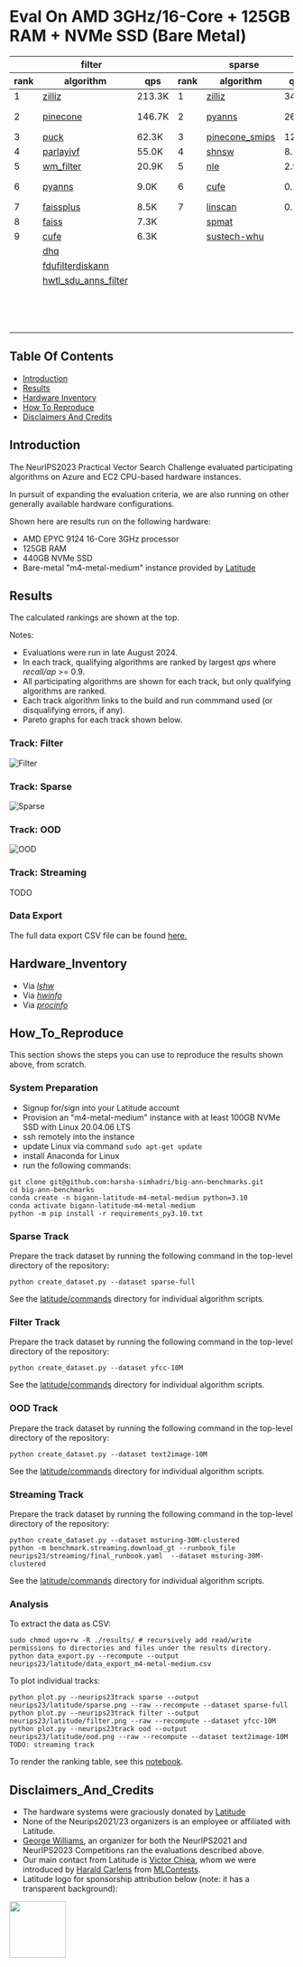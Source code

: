 
# Eval On AMD 3GHz/16-Core + 125GB RAM + NVMe SSD (Bare Metal)

<table id="T_ed64f">
  <thead>
    <tr>
      <th id="T_ed64f_level0_col0" class="col_heading level0 col0" colspan="3">filter</th>
      <th id="T_ed64f_level0_col3" class="col_heading level0 col3" colspan="3">sparse</th>
      <th id="T_ed64f_level0_col6" class="col_heading level0 col6" colspan="3">ood</th>
    </tr>
    <tr>
      <th id="T_ed64f_level1_col0" class="col_heading level1 col0" >rank</th>
      <th id="T_ed64f_level1_col1" class="col_heading level1 col1" >algorithm</th>
      <th id="T_ed64f_level1_col2" class="col_heading level1 col2" >qps</th>
      <th id="T_ed64f_level1_col3" class="col_heading level1 col3" >rank</th>
      <th id="T_ed64f_level1_col4" class="col_heading level1 col4" >algorithm</th>
      <th id="T_ed64f_level1_col5" class="col_heading level1 col5" >qps</th>
      <th id="T_ed64f_level1_col6" class="col_heading level1 col6" >rank</th>
      <th id="T_ed64f_level1_col7" class="col_heading level1 col7" >algorithm</th>
      <th id="T_ed64f_level1_col8" class="col_heading level1 col8" >qps</th>
    </tr>
  </thead>
  <tbody>
    <tr>
      <td id="T_ed64f_row0_col0" class="data row0 col0" >1</td>
      <td id="T_ed64f_row0_col1" class="data row0 col1" ><a href="latitude/commands/filter__zilliz.sh"><div style="height:100%;width:100%">zilliz</div></a></td>
      <td id="T_ed64f_row0_col2" class="data row0 col2" >               213.3K</td>
      <td id="T_ed64f_row0_col3" class="data row0 col3" >1</td>
      <td id="T_ed64f_row0_col4" class="data row0 col4" ><a href="latitude/commands/sparse__zilliz.sh"><div style="height:100%;width:100%">zilliz</div></a></td>
      <td id="T_ed64f_row0_col5" class="data row0 col5" >                34.8K</td>
      <td id="T_ed64f_row0_col6" class="data row0 col6" >1</td>
      <td id="T_ed64f_row0_col7" class="data row0 col7" ><a href="latitude/commands/ood__scann.sh"><div style="height:100%;width:100%">scann</div></a></td>
      <td id="T_ed64f_row0_col8" class="data row0 col8" >               107.4K</td>
    </tr>
    <tr>
      <td id="T_ed64f_row1_col0" class="data row1 col0" >2</td>
      <td id="T_ed64f_row1_col1" class="data row1 col1" ><a href="latitude/commands/filter__pinecone.sh"><div style="height:100%;width:100%">pinecone</div></a></td>
      <td id="T_ed64f_row1_col2" class="data row1 col2" >               146.7K</td>
      <td id="T_ed64f_row1_col3" class="data row1 col3" >2</td>
      <td id="T_ed64f_row1_col4" class="data row1 col4" ><a href="latitude/commands/sparse__pyanns.sh"><div style="height:100%;width:100%">pyanns</div></a></td>
      <td id="T_ed64f_row1_col5" class="data row1 col5" >                26.9K</td>
      <td id="T_ed64f_row1_col6" class="data row1 col6" >2</td>
      <td id="T_ed64f_row1_col7" class="data row1 col7" ><a href="latitude/commands/ood__pinecone-ood.sh"><div style="height:100%;width:100%">pinecone-ood</div></a></td>
      <td id="T_ed64f_row1_col8" class="data row1 col8" >                76.9K</td>
    </tr>
    <tr>
      <td id="T_ed64f_row2_col0" class="data row2 col0" >3</td>
      <td id="T_ed64f_row2_col1" class="data row2 col1" ><a href="latitude/commands/filter__puck.sh"><div style="height:100%;width:100%">puck</div></a></td>
      <td id="T_ed64f_row2_col2" class="data row2 col2" >                62.3K</td>
      <td id="T_ed64f_row2_col3" class="data row2 col3" >3</td>
      <td id="T_ed64f_row2_col4" class="data row2 col4" ><a href="latitude/commands/sparse__pinecone_smips.sh"><div style="height:100%;width:100%">pinecone_smips</div></a></td>
      <td id="T_ed64f_row2_col5" class="data row2 col5" >                12.0K</td>
      <td id="T_ed64f_row2_col6" class="data row2 col6" >3</td>
      <td id="T_ed64f_row2_col7" class="data row2 col7" ><a href="latitude/commands/ood__zilliz.sh"><div style="height:100%;width:100%">zilliz</div></a></td>
      <td id="T_ed64f_row2_col8" class="data row2 col8" >                73.5K</td>
    </tr>
    <tr>
      <td id="T_ed64f_row3_col0" class="data row3 col0" >4</td>
      <td id="T_ed64f_row3_col1" class="data row3 col1" ><a href="latitude/commands/filter__parlayivf.sh"><div style="height:100%;width:100%">parlayivf</div></a></td>
      <td id="T_ed64f_row3_col2" class="data row3 col2" >                55.0K</td>
      <td id="T_ed64f_row3_col3" class="data row3 col3" >4</td>
      <td id="T_ed64f_row3_col4" class="data row3 col4" ><a href="latitude/commands/sparse__shnsw.sh"><div style="height:100%;width:100%">shnsw</div></a></td>
      <td id="T_ed64f_row3_col5" class="data row3 col5" >                 8.2K</td>
      <td id="T_ed64f_row3_col6" class="data row3 col6" >4</td>
      <td id="T_ed64f_row3_col7" class="data row3 col7" ><a href="latitude/commands/ood__pyanns.sh"><div style="height:100%;width:100%">pyanns</div></a></td>
      <td id="T_ed64f_row3_col8" class="data row3 col8" >                55.5K</td>
    </tr>
    <tr>
      <td id="T_ed64f_row4_col0" class="data row4 col0" >5</td>
      <td id="T_ed64f_row4_col1" class="data row4 col1" ><a href="latitude/commands/filter__wm_filter.sh"><div style="height:100%;width:100%">wm_filter</div></a></td>
      <td id="T_ed64f_row4_col2" class="data row4 col2" >                20.9K</td>
      <td id="T_ed64f_row4_col3" class="data row4 col3" >5</td>
      <td id="T_ed64f_row4_col4" class="data row4 col4" ><a href="latitude/commands/sparse__nle.sh"><div style="height:100%;width:100%">nle</div></a></td>
      <td id="T_ed64f_row4_col5" class="data row4 col5" >                 2.9K</td>
      <td id="T_ed64f_row4_col6" class="data row4 col6" >5</td>
      <td id="T_ed64f_row4_col7" class="data row4 col7" ><a href="latitude/commands/ood__sustech-ood.sh"><div style="height:100%;width:100%">sustech-ood</div></a></td>
      <td id="T_ed64f_row4_col8" class="data row4 col8" >                28.5K</td>
    </tr>
    <tr>
      <td id="T_ed64f_row5_col0" class="data row5 col0" >6</td>
      <td id="T_ed64f_row5_col1" class="data row5 col1" ><a href="latitude/commands/filter__pyanns.sh"><div style="height:100%;width:100%">pyanns</div></a></td>
      <td id="T_ed64f_row5_col2" class="data row5 col2" >                 9.0K</td>
      <td id="T_ed64f_row5_col3" class="data row5 col3" >6</td>
      <td id="T_ed64f_row5_col4" class="data row5 col4" ><a href="latitude/commands/sparse__cufe.sh"><div style="height:100%;width:100%">cufe</div></a></td>
      <td id="T_ed64f_row5_col5" class="data row5 col5" >                 0.1K</td>
      <td id="T_ed64f_row5_col6" class="data row5 col6" >6</td>
      <td id="T_ed64f_row5_col7" class="data row5 col7" ><a href="latitude/commands/ood__mysteryann-dif.sh"><div style="height:100%;width:100%">mysteryann-dif</div></a></td>
      <td id="T_ed64f_row5_col8" class="data row5 col8" >                27.9K</td>
    </tr>
    <tr>
      <td id="T_ed64f_row6_col0" class="data row6 col0" >7</td>
      <td id="T_ed64f_row6_col1" class="data row6 col1" ><a href="latitude/commands/filter__faissplus.sh"><div style="height:100%;width:100%">faissplus</div></a></td>
      <td id="T_ed64f_row6_col2" class="data row6 col2" >                 8.5K</td>
      <td id="T_ed64f_row6_col3" class="data row6 col3" >7</td>
      <td id="T_ed64f_row6_col4" class="data row6 col4" ><a href="latitude/commands/sparse__linscan.sh"><div style="height:100%;width:100%">linscan</div></a></td>
      <td id="T_ed64f_row6_col5" class="data row6 col5" >                 0.1K</td>
      <td id="T_ed64f_row6_col6" class="data row6 col6" >7</td>
      <td id="T_ed64f_row6_col7" class="data row6 col7" ><a href="latitude/commands/ood__mysteryann.sh"><div style="height:100%;width:100%">mysteryann</div></a></td>
      <td id="T_ed64f_row6_col8" class="data row6 col8" >                26.6K</td>
    </tr>
    <tr>
      <td id="T_ed64f_row7_col0" class="data row7 col0" >8</td>
      <td id="T_ed64f_row7_col1" class="data row7 col1" ><a href="latitude/commands/filter__faiss.sh"><div style="height:100%;width:100%">faiss</div></a></td>
      <td id="T_ed64f_row7_col2" class="data row7 col2" >                 7.3K</td>
      <td id="T_ed64f_row7_col3" class="data row7 col3" ><NA></td>
      <td id="T_ed64f_row7_col4" class="data row7 col4" ><a href="latitude/errors/sparse__spmat.txt"><div style="height:100%;width:100%">spmat</div></a></td>
      <td id="T_ed64f_row7_col5" class="data row7 col5" ></td>
      <td id="T_ed64f_row7_col6" class="data row7 col6" >8</td>
      <td id="T_ed64f_row7_col7" class="data row7 col7" ><a href="latitude/commands/ood__vamana.sh"><div style="height:100%;width:100%">vamana</div></a></td>
      <td id="T_ed64f_row7_col8" class="data row7 col8" >                20.0K</td>
    </tr>
    <tr>
      <td id="T_ed64f_row8_col0" class="data row8 col0" >9</td>
      <td id="T_ed64f_row8_col1" class="data row8 col1" ><a href="latitude/commands/filter__cufe.sh"><div style="height:100%;width:100%">cufe</div></a></td>
      <td id="T_ed64f_row8_col2" class="data row8 col2" >                 6.3K</td>
      <td id="T_ed64f_row8_col3" class="data row8 col3" ><NA></td>
      <td id="T_ed64f_row8_col4" class="data row8 col4" ><a href="latitude/errors/sparse__sustech-whu.txt"><div style="height:100%;width:100%">sustech-whu</div></a></td>
      <td id="T_ed64f_row8_col5" class="data row8 col5" ></td>
      <td id="T_ed64f_row8_col6" class="data row8 col6" >9</td>
      <td id="T_ed64f_row8_col7" class="data row8 col7" ><a href="latitude/commands/ood__puck.sh"><div style="height:100%;width:100%">puck</div></a></td>
      <td id="T_ed64f_row8_col8" class="data row8 col8" >                19.0K</td>
    </tr>
    <tr>
      <td id="T_ed64f_row9_col0" class="data row9 col0" ><NA></td>
      <td id="T_ed64f_row9_col1" class="data row9 col1" ><a href="latitude/errors/filter__dhq.txt"><div style="height:100%;width:100%">dhq</div></a></td>
      <td id="T_ed64f_row9_col2" class="data row9 col2" ></td>
      <td id="T_ed64f_row9_col3" class="data row9 col3" ><NA></td>
      <td id="T_ed64f_row9_col4" class="data row9 col4" ></td>
      <td id="T_ed64f_row9_col5" class="data row9 col5" ></td>
      <td id="T_ed64f_row9_col6" class="data row9 col6" >10</td>
      <td id="T_ed64f_row9_col7" class="data row9 col7" ><a href="latitude/commands/ood__ngt.sh"><div style="height:100%;width:100%">ngt</div></a></td>
      <td id="T_ed64f_row9_col8" class="data row9 col8" >                11.9K</td>
    </tr>
    <tr>
      <td id="T_ed64f_row10_col0" class="data row10 col0" ><NA></td>
      <td id="T_ed64f_row10_col1" class="data row10 col1" ><a href="latitude/errors/filter__fdufilterdiskann.txt"><div style="height:100%;width:100%">fdufilterdiskann</div></a></td>
      <td id="T_ed64f_row10_col2" class="data row10 col2" ></td>
      <td id="T_ed64f_row10_col3" class="data row10 col3" ><NA></td>
      <td id="T_ed64f_row10_col4" class="data row10 col4" ></td>
      <td id="T_ed64f_row10_col5" class="data row10 col5" ></td>
      <td id="T_ed64f_row10_col6" class="data row10 col6" >11</td>
      <td id="T_ed64f_row10_col7" class="data row10 col7" ><a href="latitude/commands/ood__epsearch.sh"><div style="height:100%;width:100%">epsearch</div></a></td>
      <td id="T_ed64f_row10_col8" class="data row10 col8" >                 7.7K</td>
    </tr>
    <tr>
      <td id="T_ed64f_row11_col0" class="data row11 col0" ><NA></td>
      <td id="T_ed64f_row11_col1" class="data row11 col1" ><a href="latitude/errors/filter__hwtl_sdu_anns_filter.txt"><div style="height:100%;width:100%">hwtl_sdu_anns_filter</div></a></td>
      <td id="T_ed64f_row11_col2" class="data row11 col2" ></td>
      <td id="T_ed64f_row11_col3" class="data row11 col3" ><NA></td>
      <td id="T_ed64f_row11_col4" class="data row11 col4" ></td>
      <td id="T_ed64f_row11_col5" class="data row11 col5" ></td>
      <td id="T_ed64f_row11_col6" class="data row11 col6" >12</td>
      <td id="T_ed64f_row11_col7" class="data row11 col7" ><a href="latitude/commands/ood__diskann.sh"><div style="height:100%;width:100%">diskann</div></a></td>
      <td id="T_ed64f_row11_col8" class="data row11 col8" >                 6.3K</td>
    </tr>
    <tr>
      <td id="T_ed64f_row12_col0" class="data row12 col0" ><NA></td>
      <td id="T_ed64f_row12_col1" class="data row12 col1" ></td>
      <td id="T_ed64f_row12_col2" class="data row12 col2" ></td>
      <td id="T_ed64f_row12_col3" class="data row12 col3" ><NA></td>
      <td id="T_ed64f_row12_col4" class="data row12 col4" ></td>
      <td id="T_ed64f_row12_col5" class="data row12 col5" ></td>
      <td id="T_ed64f_row12_col6" class="data row12 col6" >13</td>
      <td id="T_ed64f_row12_col7" class="data row12 col7" ><a href="latitude/commands/ood__cufe.sh"><div style="height:100%;width:100%">cufe</div></a></td>
      <td id="T_ed64f_row12_col8" class="data row12 col8" >                 5.4K</td>
    </tr>
    <tr>
      <td id="T_ed64f_row13_col0" class="data row13 col0" ><NA></td>
      <td id="T_ed64f_row13_col1" class="data row13 col1" ></td>
      <td id="T_ed64f_row13_col2" class="data row13 col2" ></td>
      <td id="T_ed64f_row13_col3" class="data row13 col3" ><NA></td>
      <td id="T_ed64f_row13_col4" class="data row13 col4" ></td>
      <td id="T_ed64f_row13_col5" class="data row13 col5" ></td>
      <td id="T_ed64f_row13_col6" class="data row13 col6" ><NA></td>
      <td id="T_ed64f_row13_col7" class="data row13 col7" >hanns</td>
      <td id="T_ed64f_row13_col8" class="data row13 col8" ></td>
    </tr>
    <tr>
      <td id="T_ed64f_row14_col0" class="data row14 col0" ><NA></td>
      <td id="T_ed64f_row14_col1" class="data row14 col1" ></td>
      <td id="T_ed64f_row14_col2" class="data row14 col2" ></td>
      <td id="T_ed64f_row14_col3" class="data row14 col3" ><NA></td>
      <td id="T_ed64f_row14_col4" class="data row14 col4" ></td>
      <td id="T_ed64f_row14_col5" class="data row14 col5" ></td>
      <td id="T_ed64f_row14_col6" class="data row14 col6" ><NA></td>
      <td id="T_ed64f_row14_col7" class="data row14 col7" ><a href="latitude/errors/ood__puck-fizz.txt"><div style="height:100%;width:100%">puck-fizz</div></a></td>
      <td id="T_ed64f_row14_col8" class="data row14 col8" ></td>
    </tr>
  </tbody>
</table>
 

## Table Of Contents

- [Introduction](#introduction)  
- [Results](#results) 
- [Hardware Inventory](#hardware_inventory)
- [How To Reproduce](#how_to_reproduce)
- [Disclaimers And Credits](#disclaimers_and_credits)  

## Introduction

The NeurIPS2023 Practical Vector Search Challenge evaluated participating algorithms on Azure and EC2 CPU-based hardware instances.

In pursuit of expanding the evaluation criteria, we are also running on other generally available hardware configurations.

Shown here are results run on the following hardware:
* AMD EPYC 9124 16-Core 3GHz processor
* 125GB RAM 
* 440GB NVMe SSD
* Bare-metal "m4-metal-medium" instance provided by [Latitude](https://www.latitude.sh/) 

## Results

The calculated rankings are shown at the top.

Notes:
* Evaluations were run in late August 2024.
* In each track, qualifying algorithms are ranked by largest *qps* where *recall/ap* >= 0.9.
* All participating algorithms are shown for each track, but only qualifying algorithms are ranked.
* Each track algorithm links to the build and run commmand used (or disqualifying errors, if any).
* Pareto graphs for each track shown below.

### Track: Filter

![Filter](latitude/filter.png)

### Track: Sparse

![Sparse](latitude/sparse.png)

### Track: OOD

![OOD](latitude/ood.png)

### Track: Streaming

TODO

### Data Export

The full data export CSV file can be found [here.](latitude/data_export_m4-metal-medium.csv)

## Hardware_Inventory

* Via [*lshw*](latitude/m4-metal-medium-lshw.txt)
* Via [*hwinfo*](latitude/m4-metal-medium-hwinfo.txt)
* Via [*procinfo*](latitude/m4-metal-medium-procinfo.txt)

## How_To_Reproduce

This section shows the steps you can use to reproduce the results shown above, from scratch.

### System Preparation

* Signup for/sign into your Latitude account 
* Provision an "m4-metal-medium" instance with at least 100GB NVMe SSD with Linux 20.04.06 LTS
* ssh remotely into the instance
* update Linux via command ```sudo apt-get update```
* install Anaconda for Linux
* run the following commands:
```
git clone git@github.com:harsha-simhadri/big-ann-benchmarks.git
cd big-ann-benchmarks
conda create -n bigann-latitude-m4-metal-medium python=3.10
conda activate bigann-latitude-m4-metal-medium
python -m pip install -r requirements_py3.10.txt 
```

### Sparse Track

Prepare the track dataset by running the following command in the top-level directory of the repository:
```
python create_dataset.py --dataset sparse-full
```

See the [latitude/commands](latitude/commands) directory for individual algorithm scripts.

### Filter Track

Prepare the track dataset by running the following command in the top-level directory of the repository:
```
python create_dataset.py --dataset yfcc-10M
```

See the [latitude/commands](latitude/commands) directory for individual algorithm scripts.

### OOD Track

Prepare the track dataset by running the following command in the top-level directory of the repository:
```
python create_dataset.py --dataset text2image-10M 
```
See the [latitude/commands](latitude/commands) directory for individual algorithm scripts.

### Streaming Track

Prepare the track dataset by running the following command in the top-level directory of the repository:
```
python create_dataset.py --dataset msturing-30M-clustered
python -m benchmark.streaming.download_gt --runbook_file neurips23/streaming/final_runbook.yaml  --dataset msturing-30M-clustered
```

See the [latitude/commands](latitude/commands) directory for individual algorithm scripts.

### Analysis

To extract the data as CSV:
```
sudo chmod ugo+rw -R ./results/ # recursively add read/write permissions to directories and files under the results directory.
python data_export.py --recompute --output neurips23/latitude/data_export_m4-metal-medium.csv
```

To plot individual tracks:
```
python plot.py --neurips23track sparse --output neurips23/latitude/sparse.png --raw --recompute --dataset sparse-full
python plot.py --neurips23track filter --output neurips23/latitude/filter.png --raw --recompute --dataset yfcc-10M
python plot.py --neurips23track ood --output neurips23/latitude/ood.png --raw --recompute --dataset text2image-10M
TODO: streaming track
```

To render the ranking table, see this [notebook](latitude/analysis.ipynb).

## Disclaimers_And_Credits

* The hardware systems were graciously donated by [Latitude](https://www.latitude.sh/)
* None of the Neurips2021/23 organizers is an employee or affiliated with Latitude.
* [George Williams](https://github.com/sourcesync), an organizer for both the NeurIPS2021 and NeurIPS2023 Competitions ran the evaluations described above.
* Our main contact from Latitude is [Victor Chiea](victor.chiea@latitude.sh), whom we were introduced by [Harald Carlens](harald@mlcontests.com) from [MLContests](https://mlcontests.com/).
* Latitude logo for sponsorship attribution below (note: it has a transparent background):
<img src="latitude/latitude_logo.png" height="100px">
